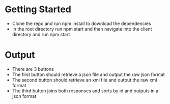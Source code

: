 # Getting Started 
- Clone the repo and run npm install to download the dependencies
- In the root directory run npm start and then navigate into the client directory and run npm start

# Output
- There are 3 buttons 
- The first button should retrieve a json file and output the raw json format
- The second button should retrieve an xml file and output the raw xml format
- The third button joins both responses and sorts by id and outputs in a json format
